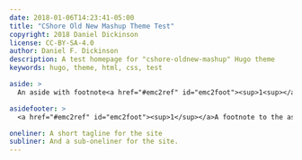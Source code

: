 ```yaml
---
date: 2018-01-06T14:23:41-05:00
title: "CShore Old New Mashup Theme Test"
copyright: 2018 Daniel Dickinson
license: CC-BY-SA-4.0
author: Daniel F. Dickinson
description: A test homepage for "cshore-oldnew-mashup" Hugo theme
keywords: hugo, theme, html, css, test

aside: >
  An aside with footnote<a href="#emc2ref" id="emc2foot"><sup>1<sup></a>

asidefooter: >
  <a href="#emc2ref" id="emc2foot"><sup>1</sup></a>A footnote to the aside.

oneliner: A short tagline for the site
subliner: And a sub-oneliner for the site.
---
```

